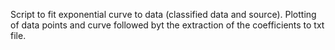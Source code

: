 Script to fit exponential curve to data (classified data and source). Plotting of data points and curve followed byt the extraction of the coefficients to txt file.
